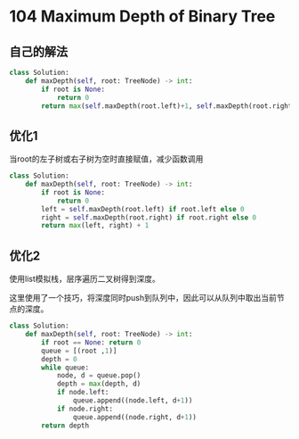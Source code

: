 # 104 Maximum Depth of Binary Tree

## 自己的解法

~~~python
class Solution:
    def maxDepth(self, root: TreeNode) -> int:
        if root is None:
            return 0
        return max(self.maxDepth(root.left)+1, self.maxDepth(root.right)+1)
~~~

## 优化1

当root的左子树或右子树为空时直接赋值，减少函数调用

~~~python
class Solution:
    def maxDepth(self, root: TreeNode) -> int:
        if root is None:
            return 0
        left = self.maxDepth(root.left) if root.left else 0
        right = self.maxDepth(root.right) if root.right else 0
        return max(left, right) + 1
~~~

## 优化2

使用list模拟栈，层序遍历二叉树得到深度。

这里使用了一个技巧，将深度同时push到队列中，因此可以从队列中取出当前节点的深度。

~~~python
class Solution:
    def maxDepth(self, root: TreeNode) -> int:
        if root == None: return 0
        queue = [(root ,1)]
        depth = 0
        while queue:
            node, d = queue.pop()
            depth = max(depth, d)
            if node.left:
                queue.append((node.left, d+1))
            if node.right:
                queue.append((node.right, d+1))
        return depth
~~~

